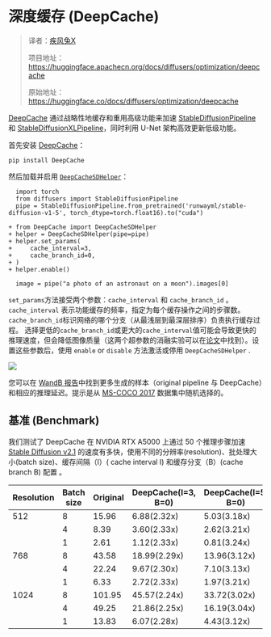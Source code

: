 # [](#deepcache)深度缓存 (DeepCache)

> 译者：[疾风兔X](https://github.com/jifnegtu)
>
> 项目地址：<https://huggingface.apachecn.org/docs/diffusers/optimization/deepcache>
>
> 原始地址：<https://huggingface.co/docs/diffusers/optimization/deepcache>


[DeepCache](https://huggingface.co/papers/2312.00858) 通过战略性地缓存和重用高级功能来加速 [StableDiffusionPipeline](/docs/diffusers/v0.28.2/en/api/pipelines/stable_diffusion/text2img#diffusers.StableDiffusionPipeline) 和 [StableDiffusionXLPipeline](/docs/diffusers/v0.28.2/en/api/pipelines/stable_diffusion/stable_diffusion_xl#diffusers.StableDiffusionXLPipeline)，同时利用 U-Net 架构高效更新低级功能。

首先安装 [DeepCache](https://github.com/horseee/DeepCache)：

```
pip install DeepCache
```
然后加载并启用 [`DeepCacheSDHelper`](https://github.com/horseee/DeepCache#usage)：

```
  import torch
  from diffusers import StableDiffusionPipeline
  pipe = StableDiffusionPipeline.from_pretrained('runwayml/stable-diffusion-v1-5', torch_dtype=torch.float16).to("cuda")

+ from DeepCache import DeepCacheSDHelper
+ helper = DeepCacheSDHelper(pipe=pipe)
+ helper.set_params(
+     cache_interval=3,
+     cache_branch_id=0,
+ )
+ helper.enable()

  image = pipe("a photo of an astronaut on a moon").images[0]
```
`set_params`方法接受两个参数：`cache_interval` 和 `cache_branch_id` 。`cache_interval` 表示功能缓存的频率，指定为每个缓存操作之间的步骤数。 `cache_branch_id`标识网络的哪个分支（从最浅层到最深层排序）负责执行缓存过程。 选择更低的`cache_branch_id`或更大的`cache_interval`值可能会导致更快的推理速度，但会降低图像质量（这两个超参数的消融实验可以在[论文](https://arxiv.org/abs/2312.00858)中找到）。设置这些参数后，使用 `enable` or `disable` 方法激活或停用 `DeepCacheSDHelper` .

![](https://github.com/horseee/Diffusion_DeepCache/raw/master/static/images/example.png)

您可以在 [WandB 报告](https://wandb.ai/horseee/DeepCache/runs/jwlsqqgt?workspace=user-horseee)中找到更多生成的样本（original pipeline 与 DeepCache）和相应的推理延迟。提示是从 [MS-COCO 2017](https://cocodataset.org/#home) 数据集中随机选择的。

## [](#benchmark)基准 (Benchmark)

我们测试了 DeepCache 在 NVIDIA RTX A5000 上通过 50 个推理步骤加速 [Stable Diffusion v2.1](https://huggingface.co/stabilityai/stable-diffusion-2-1) 的速度有多快，使用不同的分辨率(resolution)、批处理大小(batch size)、缓存间隔（I）( cache interval I) 和缓存分支（B）(cache branch B) 配置  。

| **Resolution** | **Batch size** | **Original** | **DeepCache(I=3, B=0)** | **DeepCache(I=5, B=0)** | **DeepCache(I=5, B=1)** |
| --- | --- | --- | --- | --- | --- |
| 512 | 8 | 15.96 | 6.88(2.32x) | 5.03(3.18x) | 7.27(2.20x) |
|  | 4 | 8.39 | 3.60(2.33x) | 2.62(3.21x) | 3.75(2.24x) |
|  | 1 | 2.61 | 1.12(2.33x) | 0.81(3.24x) | 1.11(2.35x) |
| 768 | 8 | 43.58 | 18.99(2.29x) | 13.96(3.12x) | 21.27(2.05x) |
|  | 4 | 22.24 | 9.67(2.30x) | 7.10(3.13x) | 10.74(2.07x) |
|  | 1 | 6.33 | 2.72(2.33x) | 1.97(3.21x) | 2.98(2.12x) |
| 1024 | 8 | 101.95 | 45.57(2.24x) | 33.72(3.02x) | 53.00(1.92x) |
|  | 4 | 49.25 | 21.86(2.25x) | 16.19(3.04x) | 25.78(1.91x) |
|  | 1 | 13.83 | 6.07(2.28x) | 4.43(3.12x) | 7.15(1.93x) |